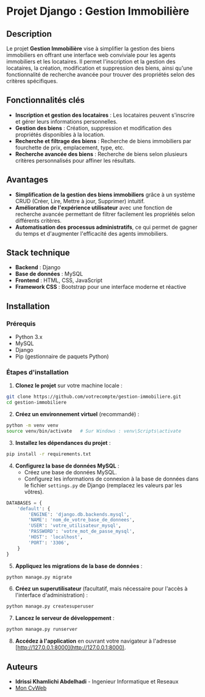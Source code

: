 
# Projet Django : Gestion Immobilière

## Description

Le projet **Gestion Immobilière** vise à simplifier la gestion des biens immobiliers en offrant une interface web conviviale pour les agents immobiliers et les locataires. Il permet l'inscription et la gestion des locataires, la création, modification et suppression des biens, ainsi qu'une fonctionnalité de recherche avancée pour trouver des propriétés selon des critères spécifiques.

## Fonctionnalités clés

- **Inscription et gestion des locataires** : Les locataires peuvent s'inscrire et gérer leurs informations personnelles.
- **Gestion des biens** : Création, suppression et modification des propriétés disponibles à la location.
- **Recherche et filtrage des biens** : Recherche de biens immobiliers par fourchette de prix, emplacement, type, etc.
- **Recherche avancée des biens** : Recherche de biens selon plusieurs critères personnalisés pour affiner les résultats.

## Avantages

- **Simplification de la gestion des biens immobiliers** grâce à un système CRUD (Créer, Lire, Mettre à jour, Supprimer) intuitif.
- **Amélioration de l'expérience utilisateur** avec une fonction de recherche avancée permettant de filtrer facilement les propriétés selon différents critères.
- **Automatisation des processus administratifs**, ce qui permet de gagner du temps et d'augmenter l'efficacité des agents immobiliers.

## Stack technique

- **Backend** : Django
- **Base de données** : MySQL
- **Frontend** : HTML, CSS, JavaScript
- **Framework CSS** : Bootstrap pour une interface moderne et réactive

## Installation

### Prérequis

- Python 3.x
- MySQL
- Django
- Pip (gestionnaire de paquets Python)

### Étapes d'installation

1. **Clonez le projet** sur votre machine locale :

```bash
git clone https://github.com/votrecompte/gestion-immobiliere.git
cd gestion-immobiliere
```

2. **Créez un environnement virtuel** (recommandé) :

```bash
python -m venv venv
source venv/bin/activate   # Sur Windows : venv\Scripts\activate
```

3. **Installez les dépendances du projet** :

```bash
pip install -r requirements.txt
```

4. **Configurez la base de données MySQL** :
   - Créez une base de données MySQL.
   - Configurez les informations de connexion à la base de données dans le fichier `settings.py` de Django (remplacez les valeurs par les vôtres).

```python
DATABASES = {
    'default': {
        'ENGINE': 'django.db.backends.mysql',
        'NAME': 'nom_de_votre_base_de_donnees',
        'USER': 'votre_utilisateur_mysql',
        'PASSWORD': 'votre_mot_de_passe_mysql',
        'HOST': 'localhost',
        'PORT': '3306',
    }
}
```

5. **Appliquez les migrations de la base de données** :

```bash
python manage.py migrate
```

6. **Créez un superutilisateur** (facultatif, mais nécessaire pour l'accès à l'interface d'administration) :

```bash
python manage.py createsuperuser
```

7. **Lancez le serveur de développement** :

```bash
python manage.py runserver
```

8. **Accédez à l'application** en ouvrant votre navigateur à l'adresse [http://127.0.0.1:8000](http://127.0.0.1:8000).


## Auteurs

- **Idrissi Khamlichi Abdelhadi** - Ingenieur Informatique et Reseaux
-   [Mon CvWeb](https://ik-abdou.vercel.app/)




